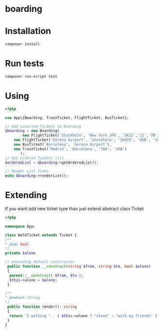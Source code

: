 # boarding

# Installation
```bash
composer install
```
# Run tests
```bash
composer run-script test
```
# Using
```php
<?php

use App\{Boarding, TrainTicket, FlightTicket, BusTicket};

// Add unsorted Tickets to Boarding
$boarding = new Boarding(
        new FlightTicket('Stockholm', 'New York JFK', 'SK22','22','7B'),
	new FlightTicket('Gerona Airport', 'Stockholm', 'SK455', '45B', '3A', '344'),
	new BusTicket('Barcelona', 'Gerona Airport'),
	new TrainTicket('Madrid', 'Barcelona', '78A', '45B')
       );
// Get ordered Tickets list         
$orderedList = $boarding->getOrderedList();

// Render List Items
echo $boarding->renderList();
```
# Extending
If you want add new ticket type than just extend abstract class Ticket 
```php
<?php

namespace App;

class WalkTicket extends Ticket {
/**
* @var bool
*/
private $alone

// extending default constructor
 public function __construct(string $from, string $to, bool $alone)
 {
  parent::__construct( $from, $to );
  $this->alone = $alone;
 }

/**
* @return string
*/
 public function render(): string
 {
  return "I walking " . ( $this->alone ? "alone" : "with my friends" );
 }
}
```

